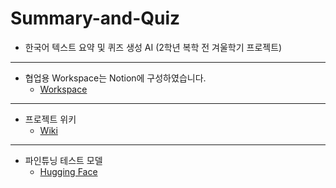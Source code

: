 # Summary-and-Quiz
- 한국어 텍스트 요약 및 퀴즈 생성 AI (2학년 복학 전 겨울학기 프로젝트)

---

- 협업용 Workspace는 Notion에 구성하였습니다.
  - [Workspace](https://sj92.notion.site/summary-quiz-ai)

---

- 프로젝트 위키
  - [Wiki](https://github.com/topand92/Summary-and-Quiz/wiki)

---

- 파인튜닝 테스트 모델
  - [Hugging Face](https://huggingface.co/sgjeong/Private_Fine-tuning_Test)
